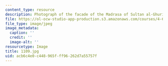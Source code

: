 ```yaml
---
content_type: resource
description: Photograph of the facade of the Madrasa of Sultan al-Ghuri.
file: https://ol-ocw-studio-app-production.s3.amazonaws.com/courses/4-615-the-architecture-of-cairo-spring-2002/acb6c4e0c448965fff96262d7a55757f_1109.jpg
file_type: image/jpeg
image_metadata:
  caption: ''
  credit: ''
  image-alt: ''
resourcetype: Image
title: 1109.jpg
uid: acb6c4e0-c448-965f-ff96-262d7a55757f
---
```

